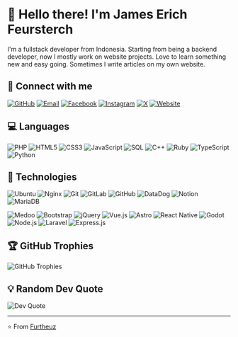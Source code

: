 # 👋 Hello there! I'm James Erich Feursterch

I'm a fullstack developer from Indonesia. Starting from being a backend developer, now I mostly work on website projects. Love to learn something new and easy going. Sometimes I write articles on my own website.

## 🔗 Connect with me
[![GitHub](https://img.shields.io/badge/GitHub-100000?style=for-the-badge&logo=github&logoColor=white)](https://github.com/Furtheuz)
[![Email](https://img.shields.io/badge/Gmail-D14836?style=for-the-badge&logo=gmail&logoColor=white)](mailto:tristt377@gmail.com)
[![Facebook](https://img.shields.io/badge/Facebook-1877F2?style=for-the-badge&logo=facebook&logoColor=white)]([https://facebook.com/yourfacebook](https://www.facebook.com/profile.php?id=100080673120846&mibextid=rS40aB7S9Ucbxw6v))
[![Instagram](https://img.shields.io/badge/Instagram-E4405F?style=for-the-badge&logo=instagram&logoColor=white)]([https://instagram.com/yourinstagram](https://www.instagram.com/furtheuz_?igsh=cmRneWRqODlscGw5))
[![X](https://img.shields.io/badge/X-000000?style=for-the-badge&logo=x&logoColor=white)](https://x.com/Arthur800853)
[![Website](https://img.shields.io/badge/Website-4285F4?style=for-the-badge&logo=google-chrome&logoColor=white)](https://yourwebsite.com)

## 💻 Languages
![PHP](https://img.shields.io/badge/PHP-777BB4?style=for-the-badge&logo=php&logoColor=white)
![HTML5](https://img.shields.io/badge/HTML5-E34F26?style=for-the-badge&logo=html5&logoColor=white)
![CSS3](https://img.shields.io/badge/CSS3-1572B6?style=for-the-badge&logo=css3&logoColor=white)
![JavaScript](https://img.shields.io/badge/JavaScript-F7DF1E?style=for-the-badge&logo=javascript&logoColor=black)
![SQL](https://img.shields.io/badge/SQL-4479A1?style=for-the-badge&logo=mysql&logoColor=white)
![C++](https://img.shields.io/badge/C++-00599C?style=for-the-badge&logo=cplusplus&logoColor=white)
![Ruby](https://img.shields.io/badge/Ruby-CC342D?style=for-the-badge&logo=ruby&logoColor=white)
![TypeScript](https://img.shields.io/badge/TypeScript-3178C6?style=for-the-badge&logo=typescript&logoColor=white)
![Python](https://img.shields.io/badge/Python-3776AB?style=for-the-badge&logo=python&logoColor=white)

## 🚀 Technologies
![Ubuntu](https://img.shields.io/badge/Ubuntu-E95420?style=for-the-badge&logo=ubuntu&logoColor=white)
![Nginx](https://img.shields.io/badge/Nginx-009639?style=for-the-badge&logo=nginx&logoColor=white)
![Git](https://img.shields.io/badge/Git-F05032?style=for-the-badge&logo=git&logoColor=white)
![GitLab](https://img.shields.io/badge/GitLab-FCA326?style=for-the-badge&logo=gitlab&logoColor=white)
![GitHub](https://img.shields.io/badge/GitHub-100000?style=for-the-badge&logo=github&logoColor=white)
![DataDog](https://img.shields.io/badge/DataDog-632CA6?style=for-the-badge&logo=datadog&logoColor=white)
![Notion](https://img.shields.io/badge/Notion-000000?style=for-the-badge&logo=notion&logoColor=white)
![MariaDB](https://img.shields.io/badge/MariaDB-003545?style=for-the-badge&logo=mariadb&logoColor=white)

![Medoo](https://img.shields.io/badge/Medoo-FF6B6B?style=for-the-badge)
![Bootstrap](https://img.shields.io/badge/Bootstrap-563D7C?style=for-the-badge&logo=bootstrap&logoColor=white)
![jQuery](https://img.shields.io/badge/jQuery-0769AD?style=for-the-badge&logo=jquery&logoColor=white)
![Vue.js](https://img.shields.io/badge/Vue.js-4FC08D?style=for-the-badge&logo=vue.js&logoColor=white)
![Astro](https://img.shields.io/badge/Astro-FF5D01?style=for-the-badge&logo=astro&logoColor=white)
![React Native](https://img.shields.io/badge/React_Native-20232A?style=for-the-badge&logo=react&logoColor=61DAFB)
![Godot](https://img.shields.io/badge/Godot-478CBF?style=for-the-badge&logo=godot-engine&logoColor=white)
![Node.js](https://img.shields.io/badge/Node.js-339933?style=for-the-badge&logo=node.js&logoColor=white)
![Laravel](https://img.shields.io/badge/Laravel-FF2D20?style=for-the-badge&logo=laravel&logoColor=white)
![Express.js](https://img.shields.io/badge/Express.js-000000?style=for-the-badge&logo=express&logoColor=white)

## 🏆 GitHub Trophies
![GitHub Trophies](https://github-profile-trophy.vercel.app/?username=yourusername&theme=dark&no-frame=true&no-bg=true&margin-w=4)

## 💡 Random Dev Quote
![Dev Quote](https://quotes-github-readme.vercel.app/api?type=horizontal&theme=dark)

---
⭐️ From [Furtheuz](https://github.com/yourusername)

